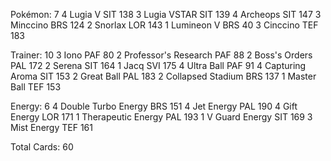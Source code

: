 Pokémon: 7
4 Lugia V SIT 138
3 Lugia VSTAR SIT 139
4 Archeops SIT 147
3 Minccino BRS 124
2 Snorlax LOR 143
1 Lumineon V BRS 40
3 Cinccino TEF 183

Trainer: 10
3 Iono PAF 80
2 Professor's Research PAF 88
2 Boss's Orders PAL 172
2 Serena SIT 164
1 Jacq SVI 175
4 Ultra Ball PAF 91
4 Capturing Aroma SIT 153
2 Great Ball PAL 183
2 Collapsed Stadium BRS 137
1 Master Ball TEF 153

Energy: 6
4 Double Turbo Energy BRS 151
4 Jet Energy PAL 190
4 Gift Energy LOR 171
1 Therapeutic Energy PAL 193
1 V Guard Energy SIT 169
3 Mist Energy TEF 161

Total Cards: 60
